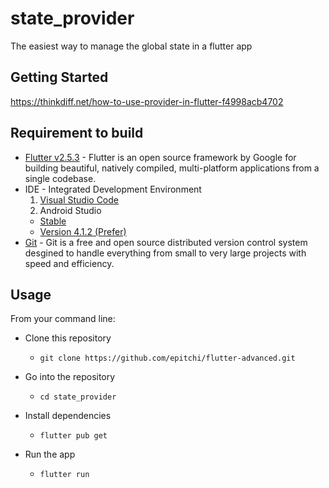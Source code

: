 # state_provider

The easiest way to manage the global state in a flutter app


Getting Started
-------------------------
https://thinkdiff.net/how-to-use-provider-in-flutter-f4998acb4702


Requirement to build
-------------------------
  - [Flutter v2.5.3](https://docs.flutter.dev/development/tools/sdk/releases/) - Flutter is an open source framework by Google for building beautiful, natively compiled, multi-platform applications from a single codebase.
  - IDE - Integrated Development Environment
    1. [Visual Studio Code](https://code.visualstudio.com/)
    2. Android Studio
      - [Stable](https://developer.android.com/studio/) 
      - [Version 4.1.2 (Prefer)](https://androidstudio.googleblog.com/2021/01/android-studio-412-available.html)
  - [Git](https://git-scm.com/download) - Git is a free and open source distributed version control system desgined to handle everything from small to very large projects with speed and efficiency.


Usage 
-------------------------
From your command line:

* Clone this repository
  * `git clone https://github.com/epitchi/flutter-advanced.git`

* Go into the repository
  * `cd state_provider`

* Install dependencies
  * `flutter pub get`

* Run the app
  * `flutter run`